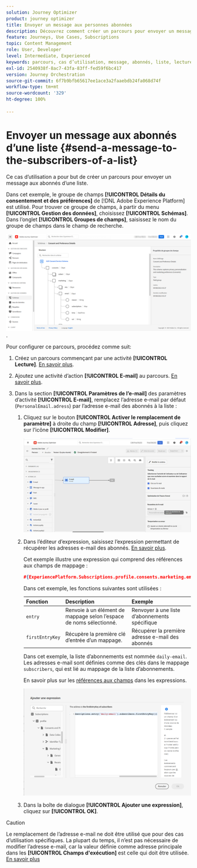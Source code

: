 ```yaml
---
solution: Journey Optimizer
product: journey optimizer
title: Envoyer un message aux personnes abonnées
description: Découvrez comment créer un parcours pour envoyer un message aux abonnés d’une liste.
feature: Journeys, Use Cases, Subscriptions
topic: Content Management
role: User, Developer
level: Intermediate, Experienced
keywords: parcours, cas d’utilisation, message, abonnés, liste, lecture
exl-id: 2540938f-8ac7-43fa-83ff-fed59f6bc417
version: Journey Orchestration
source-git-commit: 6f7b9bfb65617ee1ace3a2faaebdb24fa068d74f
workflow-type: tm+mt
source-wordcount: '329'
ht-degree: 100%

---
```


# Envoyer un message aux abonnés d’une liste {#send-a-message-to-the-subscribers-of-a-list}

Ce cas d’utilisation a pour but de créer un parcours pour envoyer un message aux abonnés d’une liste.

Dans cet exemple, le groupe de champs **[!UICONTROL Détails du consentement et des préférences]** de [!DNL Adobe Experience Platform] est utilisé. Pour trouver ce groupe de champs, à partir du menu **[!UICONTROL Gestion des données]**, choisissez **[!UICONTROL Schémas]**. Dans l’onglet **[!UICONTROL Groupes de champs]**, saisissez le nom du groupe de champs dans le champ de recherche.

![Ce groupe de champs comprend l’élément abonnements](assets/consent-and-preference-details-field-group.png).

Pour configurer ce parcours, procédez comme suit:

1. Créez un parcours commençant par une activité **[!UICONTROL Lecture]**. [En savoir plus](journey-gs.md).
1. Ajoutez une activité d’action **[!UICONTROL E-mail]** au parcours. [En savoir plus](journeys-message.md).
1. Dans la section **[!UICONTROL Paramètres de l’e-mail]** des paramètres d’activité **[!UICONTROL E-mail]**, remplacez l’adresse e-mail par défaut (`PersonalEmail.adress`) par l’adresse e-mail des abonnés à la liste :

   1. Cliquez sur le bouton **[!UICONTROL Activer le remplacement de paramètre]** à droite du champ **[!UICONTROL Adresse]**, puis cliquez sur l’icône **[!UICONTROL Modifier]**.

      ![](assets/message-to-subscribers-uc-1.png)

   1. Dans l’éditeur d’expression, saisissez l’expression permettant de récupérer les adresses e-mail des abonnés. [En savoir plus](expression/expressionadvanced.md).

      Cet exemple illustre une expression qui comprend des références aux champs de mappage :

      ```json
      #{ExperiencePlatform.Subscriptions.profile.consents.marketing.email.subscriptions.entry('daily-email').subscribers.firstEntryKey()}
      ```

      Dans cet exemple, les fonctions suivantes sont utilisées :

      | Fonction | Description | Exemple |
      | --- | --- | --- |
      | `entry` | Renvoie à un élément de mappage selon l’espace de noms sélectionné. | Renvoyer à une liste d’abonnements spécifique |
      | `firstEntryKey` | Récupère la première clé d’entrée d’un mappage. | Récupérer la première adresse e-mail des abonnés |

      Dans cet exemple, la liste d’abonnements est nommée `daily-email`. Les adresses e-mail sont définies comme des clés dans le mappage `subscribers`, qui est lié au mappage de la liste d’abonnements.

      En savoir plus sur les [références aux champs](expression/field-references.md) dans les expressions.

      ![](assets/message-to-subscribers-uc-2.png)

   1. Dans la boîte de dialogue **[!UICONTROL Ajouter une expression]**, cliquez sur **[!UICONTROL OK]**.

>[!CAUTION]
>
>Le remplacement de l’adresse e-mail ne doit être utilisé que pour des cas d’utilisation spécifiques. La plupart du temps, il n’est pas nécessaire de modifier l’adresse e-mail, car la valeur définie comme adresse principale dans les **[!UICONTROL Champs d&#39;exécution]** est celle qui doit être utilisée. [En savoir plus](../configuration/primary-email-addresses.md)
